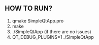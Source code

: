 ## HOW TO RUN?

1. qmake SimpleQtApp.pro
2. make
3. ./SimpleQtApp (if there are no issues)
4. QT_DEBUG_PLUGINS=1 ./SimpleQtApp